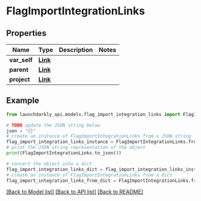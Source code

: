 # FlagImportIntegrationLinks


## Properties

Name | Type | Description | Notes
------------ | ------------- | ------------- | -------------
**var_self** | [**Link**](Link.md) |  | 
**parent** | [**Link**](Link.md) |  | 
**project** | [**Link**](Link.md) |  | 

## Example

```python
from launchdarkly_api.models.flag_import_integration_links import FlagImportIntegrationLinks

# TODO update the JSON string below
json = "{}"
# create an instance of FlagImportIntegrationLinks from a JSON string
flag_import_integration_links_instance = FlagImportIntegrationLinks.from_json(json)
# print the JSON string representation of the object
print(FlagImportIntegrationLinks.to_json())

# convert the object into a dict
flag_import_integration_links_dict = flag_import_integration_links_instance.to_dict()
# create an instance of FlagImportIntegrationLinks from a dict
flag_import_integration_links_from_dict = FlagImportIntegrationLinks.from_dict(flag_import_integration_links_dict)
```
[[Back to Model list]](../README.md#documentation-for-models) [[Back to API list]](../README.md#documentation-for-api-endpoints) [[Back to README]](../README.md)


